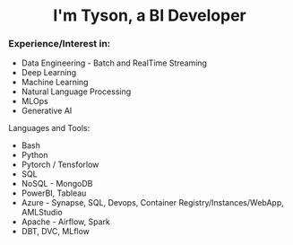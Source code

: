 <h1 align="center">I'm Tyson, a BI Developer</h1>

### Experience/Interest in:
* Data Engineering - Batch and RealTime Streaming
* Deep Learning
* Machine Learning
* Natural Language Processing
* MLOps
* Generative AI


Languages and Tools:
* Bash
* Python
* Pytorch / Tensforlow
* SQL
* NoSQL - MongoDB
* PowerBI, Tableau
* Azure - Synapse, SQL, Devops, Container Registry/Instances/WebApp, AMLStudio
* Apache - Airflow, Spark
* DBT, DVC, MLflow
